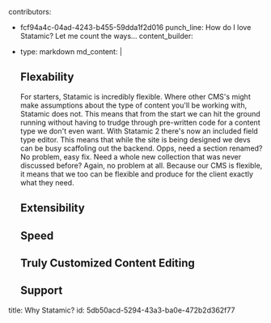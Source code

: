 contributors:
  - fcf94a4c-04ad-4243-b455-59dda1f2d016
punch_line: How do I love Statamic? Let me count the ways...
content_builder:
  - 
    type: markdown
    md_content: |
      ## Flexability
      
      For starters, Statamic is incredibly flexible. Where other CMS's might make assumptions about the type of content you'll be working with, Statamic does not. This means that from the start we can hit the ground running without having to trudge through pre-written code for a content type we don't even want. With Statamic 2 there's now an included field type editor. This means that while the site is being designed we devs can be busy scaffoling out the backend. Opps, need a section renamed? No problem, easy fix. Need a whole new collection that was never discussed before? Again, no problem at all. Because our CMS is flexible, it means that we too can be flexible and produce for the client exactly what they need.
      
      ## Extensibility
      
      ## Speed
      
      ## Truly Customized Content Editing
      
      ## Support
title: Why Statamic?
id: 5db50acd-5294-43a3-ba0e-472b2d362f77

